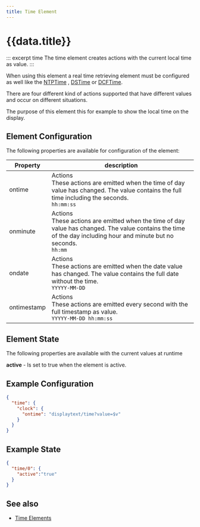 ```yaml
---
title: Time Element
---
```


# {{data.title}}

::: excerpt time
The time element creates actions with the current local time as value.
:::

When using this element a real time retrieving element must be configured as well like the [NTPTime](/elements/ntptime.md) , [DSTime](/elements/dstime.md) or [DCFTime](/elements/dcftime.md).

There are four different kind of actions supported that have different values and occur on different situations.

The purpose of this element this for example to show the local time on the display.


## Element Configuration

The following properties are available for configuration of the element:

| Property    | description                                                                                                                                                     |
| ----------- | --------------------------------------------------------------------------------------------------------------------------------------------------------------- |
| ontime      | Actions<br>These actions are emitted when the time of day value has changed. The value contains the full time including the seconds.<br> `hh:mm:ss`                        |
| onminute    | Actions<br>These actions are emitted when the time of day value has changed. The value contains the time of the day including hour and minute but no seconds. <br> `hh:mm` |
| ondate      | Actions<br>These actions are emitted when the date value has changed. The value contains the full date without the time.<br>  `YYYYY-MM-DD`                                |
| ontimestamp | Actions<br>These actions are emitted every second with the full timestamp as value.<br> `YYYYY-MM-DD hh:mm:ss`                                                             |


## Element State

The following properties are available with the current values at runtime

**active** - Is set to true when the element is active.


## Example Configuration

```json
{
  "time": {
    "clock": {
      "ontime": "displaytext/time?value=$v"
    }
  }
}
```

## Example State

```json
{
  "time/0": {
    "active":"true"
  }
}
```

## See also

* [Time Elements](/timeelements.md)


